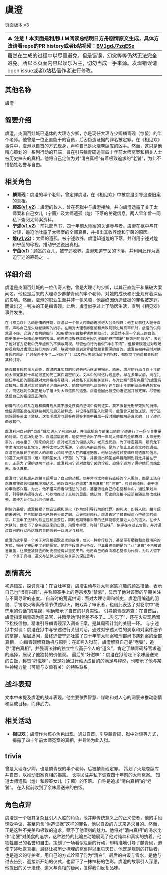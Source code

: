 # 虞澄
页面版本:v3
 

| :warning: 注意！本页面是利用LLM阅读总结明日方舟剧情原文生成，具体方法请看repo的PR history或者b站视频：[BV1gdJ7zqESe](https://www.bilibili.com/video/BV1gdJ7zqESe/)         |
|:----------------------------|
| 虽然在生成的过程中以尽量避免，但是错误，幻觉等等仍然无法完全避免。所以本页面内容以娱乐为主，切勿当成一手来源。发现错误请open issue或者b站私信作者进行修改。|



## 其他名称
虞澄
## 简要介绍
虞澄，炎国百灶城已退休的大理寺少卿，亦是现任大理寺少卿麟青砚（惊蛰）的半个老师。他曾是一位正直能干的官员，后因伪造证据的罪名被定罪。在《相见欢》事件中，虞澄以自首的方式现身，声称自己是火烧卷牍库的凶手。然而，这只是他精心策划的一系列行动的开端，旨在引导麟青砚追查四十年前太师冤案和相关人士被历史抹去的真相。他将自己定位为对“清白真相”有着极致追求的“老饕”，为此不惜牺牲名誉与自由。
## 相关角色
-   **麟青砚**：虞澄的半个老师，曾定罪虞澄，在《相见欢》中被虞澄引导追查旧案的真相。
-   **顾筌([v1](../chars/extended_char_gu_quan.md),[v2](extended_char_gu_quan.md))**：虞澄的故人，曾在死狱中与虞澄接触，并向虞澄透露了关于太师案和自己女儿（宁茵）及太师遗孤（煌）下落的关键信息。两人早年曾一同私下查阅太师案资料。
-   **宁述([v1](../chars/extended_char_ning_shu.md),[v2](extended_char_ning_shu.md))**：前礼部尚书，四十年前太师案的关键参与者。虞澄在狱中与其对谈，逼迫他吐露了太师案的全部真相，并指出其收养煌和宁茵的原因。
-   **煌([v1](../chars/char_017_huang.md),[v2](char_017_huang.md))**：太师的遗孤，被宁述收养。虞澄知道煌的下落，并利用宁述对煌和宁茵的珍视，推动宁述说出真相。
-   **宁茵([v1](../chars/extended_char_ning_yin.md))**：顾筌的女儿，被宁述收养。虞澄知道宁茵的下落，并利用此作为逼迫宁述的筹码之一。
## 详细介绍
虞澄是炎国百灶城的一位传奇人物，曾是大理寺的少卿，以其正直能干和屡破大案闻名。他也是后来的大理寺少卿麟青砚的半个老师，对她的成长和职业观有着深远的影响。然而，虞澄的职业生涯并非一帆风顺，他最终因伪造证据的罪名被定罪，而做出这一判决的正是麟青砚。此后，虞澄似乎过上了隐居生活，直到《相见欢》事件发生。

    在《相见欢》活动剧情的开端，虞澄以一个惊人的举动再次进入公众视野：他主动前往大理寺自首，声称自己是火烧卷牍库的凶手。在面对大理寺卿谌彻和肃政院御史解真审讯时，虞澄的供词荒诞不经，充满了虚构的细节（如用受伤羽兽和手铐摩擦取火），这显然不是一个真正的自首，而更像是一场精心安排的表演。他声称烧毁卷牍库是因为里面的卷宗都是“粉饰用的假话”，表达了他对官方记载中充斥虚假的不满与蔑视。尽管他的行为看似“神志不清”，但麟青砚通过对现场的观察和对虞澄过往行为的了解，敏锐地察觉到这背后隐藏着更深的目的。虞澄在被押送时对麟青砚的暗示（“时候差不多了……别忘了”）以及在火灾现场留下的松枝，都指向了他对麟青砚的某种引导。

    随着麟青砚的深入调查，虞澄的真实目的和过去经历逐渐被揭示。原来，虞澄的行动与四十年前的太师冤案和十年前顾筌的死亡案件紧密相关。文本中的回忆片段显示，早在多年以前，尚在礼部任奉礼郎的顾筌就对太师案抱有疑问，并曾私下查阅相关资料，与对此案“很有兴趣”的虞澄有过接触。虞澄对太师案的关注由来已久，他曾指控前礼部尚书宁述与四十年前刑部尚书遇刺案有关，而这起刺杀案正是为了阻止对太师遗孤的追查。虞澄也因此被控伪造证据并被定罪，尽管他坚信自己的指控是正确的。

    剧情的核心联系在煌和麟青砚从莫不服处获得的证词中得到证实。莫不服曾是刑部死狱的厨师，他证实顾筌曾在死狱被判死刑后又被释放，并记得在顾筌入狱期间，虞澄曾来给他送饭，而宁述则将顾筌带出了监狱。这表明虞澄与顾筌在顾筌生命中最后一段时期的接触是真实的，且宁述也牵涉其中。

    虞澄利用自己的“自首”成功进入了刑部死狱，并借此机会与前来见他的宁述进行了一场至关重要的对谈。在这场对话中，虞澄层层剥离，迫使宁述说出了四十年前太师案的全部真相：太师是无辜的，她与皇子（后来的炎武）反对老真龙的偏颇执政。老真龙死后，为了稳定朝局，新真龙下令肃清太师及其党羽，并将太师定为叛逆。宁述刺杀刑部尚书，是为了阻止其追查太师的遗孤。虞澄在此展现了他惊人的洞察力和对宁述人性的精准把握，他早就通过顾筌临终前透露的信息，知道了太师遗孤（煌）和顾筌女儿（宁茵）的下落，并推测出顾筌当年冒险回到百灶并留在宁府，正是为了保护这两个孩子。虞澄利用宁述对煌和宁茵的珍视，迫使宁述为了保护她们而站出来，承认真相。

    虞澄向宁述和后来的麟青砚坦白了自己的动机。他并非与太师案有直接的个人恩怨，而是无法容忍真相被谎言彻底掩埋和玷污。他将自己比作追求“清白真相”的“老饕”，只对最纯粹、最干净的事物感兴趣。为此，他不惜采用看似违法的手段，甚至牺牲自己的名誉和自由，通过策划自首、引导麟青砚等方式，巧妙地推动了真相的显露。他认为，历史的真相不应该被随意篡改或抹去，即使为此付出代价也值得。

    剧情的最后，虞澄接受了伪造证据和纵火（作为他引导行为的代罪）的判决，即将入狱。麟青砚前来送别，并告知他自己已辞去少卿之职，回天师府修行。虞澄肯定了麟青砚对心中道义的追求，并重申了法律的独立性和重要性，同时也期待着未来的法律能够更接近人心的道义。在步入大狱前，他吃下了余味居送来的白饭，用雪水拌饭，称赞“好滋味”，似乎在与过去告别，并对通过自己的行动所达成的目的感到一丝满足与释然。

    虞澄的故事是一个关于对真相极致追求的故事，他以一种非传统的、甚至带有牺牲和自我污染的方式，揭开了被历史尘封的冤案。他的手段或许有争议，但其最终目的是为了让“清白”不再被谎言覆盖，让那些被抹去的历史痕迹得以重见天日。他用自己的自由和名誉作为代价，为后人留下了一个关于真相、道义与法律之间复杂关系的深刻思考。
## 剧情高光
初遇顾筌，探讨真相：在百灶学宫，虞澄主动与对太师案感兴趣的顾筌搭话，表示自己也“很有兴趣”，并称顾筌手上的卷宗涉及“禁忌”，显示了他对该案的早期关注与不同寻常的态度。
    自首时的荒诞供词：面对大理寺卿和御史，虞澄用编造的羽兽、手铐取火等离奇情节供述纵火，既戏弄了审讯者，也借此表达了对卷宗中“粉饰用的假话”的蔑视，明确暗示了自首的非真实性。
    引导麟青砚追查：在自首后，虞澄指定麟青砚为笔录官，并暗示她“时候差不多了……别忘了”，还在火灾现场留下松枝信物，精准引导麟青砚深入调查旧案，是其周密计划的关键一环。
    与宁述狱中对谈：虞澄在狱中与宁述进行关键对话，通过对宁述人性的洞察和对案件细节的掌握，层层逼问，最终迫使宁述吐露了四十年前太师案和刑部尚书遇刺案的全部真相。
    向麟青砚解释动机与原则：在即将入狱前，虞澄解释自己是“老饕”，追寻“清白真相”，并强调法律的独立性应高于个人的“道义”，肯定了麟青砚辞官求道的选择，展现了他独特的价值观。
    最后的“好滋味”：虞澄在狱前吃下余味居送来的白饭，称赞“好滋味”，既是对通过行动达成目的的满足与释然，也暗示了他与某种神秘力量（可能与岁兽有关）的特殊联系。
## 战斗表现
文本中未提及虞澄的战斗表现。他主要依靠智慧、谋略和对人心的洞察来推动剧情和达成目标，而非武力。
## 相关活动
-   **相见欢**：虞澄作为核心角色出现，通过自首、引导麟青砚、狱中对谈等方式，揭露了四十年前太师冤案的真相，并最终为此入狱。
## trivia
曾是大理寺少卿，也是麟青砚的半个老师，后被麟青砚定罪。
    策划了火烧卷牍库并自首，以推动旧案真相的揭露。
    长期关注并私下调查四十年前的太师冤案。
    知道太师遗孤（煌）和顾筌女儿（宁茵）的下落。
    自称是追求“清白真相”的“老饕”。
    在入狱前收到了余味居送来的白饭。
## 角色点评
虞澄是一个极其复杂且引人入胜的角色。他并非传统意义上的正义使者，他的手段饱受争议，甚至包含“伪造证据”这样的罪名，他以自毁的方式来追求目的。然而，正是这种不完美和极致的追求，赋予了他深刻的魅力。他将对“清白真相”的渴求比作“老饕”对美食的追求，这种独特的比喻生动地展现了他对纯粹和真实的执着。他牺牲自己的名誉和自由，策划了一场看似荒诞的行动，却精准地引导了麟青砚，迫使宁述吐露真相，最终让被历史掩埋的冤案得以重见天日。他既是规则的打破者，也是道义的守护者，用自己的方式诠释了何为“清白”。最后的白饭与雪水，是他与过去告别、迎接新开始的仪式，也留下了一抹神秘的色彩。虞澄的故事引人深思，他提出的关于法律、道义与真相的疑问，值得我们反复品味。
